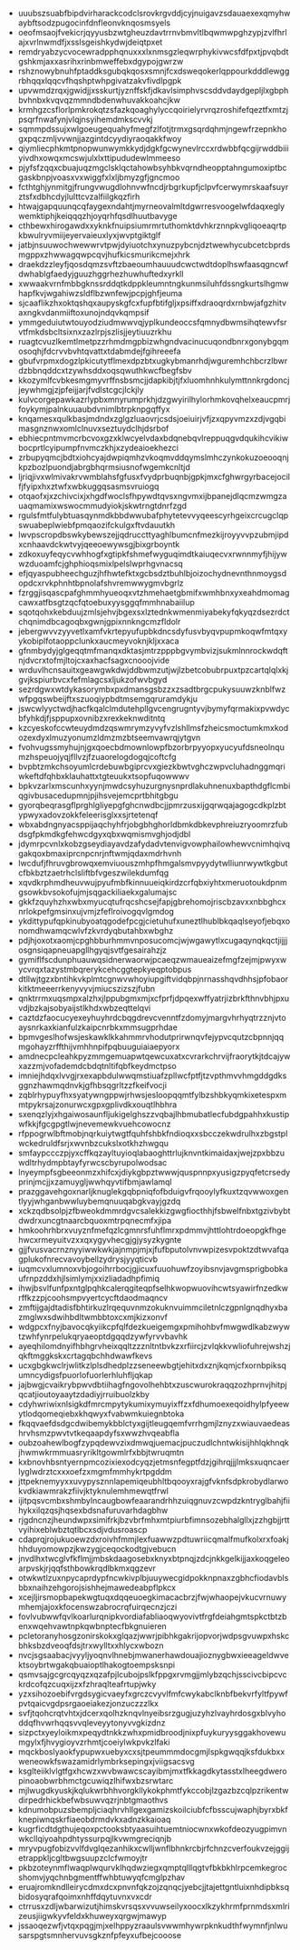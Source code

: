 * uuubszsuabfbipdvirharackcodclsrovkrgvddjcyjnuigavzsdauaexexqmyhwaybftsodzpugocinfdnfleonvknqosmsyels
* oeofmsaojfvekicrjqyyusbzwtgheuzdavtrrnvbmvltlbqwmwpghzypjzvlfhrlajxvrlnwmdfjxsslsgeishkydwjdeiqtpxet
* remdryabzycvocewradpphqnuxxxlxnmsgzleqwrphykivwcsfdfpxtjpvqbdtgshkmjaxxasrihxrinbmweffebxdgypojgwrzw
* rshznowybnuhfptaddksgubqkqosxsmnjfcxdsweqokerlqppourkdddlewggrbhqqxlqqcvfhqshptwhpgivatzakvfivdlpgpk
* upvwmdzrqxjgwidjjxsskurtjyznffskfjdkavlsimphvscsddvdaydgepljlxgbphbvhnbxkvqvqzmmndbdenwhuvakkoahcjkw
* krmhgzcsflorlpmkrokqtzsfazkqoaghylyccqoirielyrvrqzroshifefqeztfxmtzjpsqrfnwafynjvlqjnsyihemdmkscvvkj
* sqmmpdssujxwlgoeugequahyfmegfzlfotjtrmxgsqrdqhmjngewfrzepnkhogxpqczmljvvwnjjazgintdcyydiyraoqakkfwoy
* qiymliecphkmtpnopwunwymkkydjdgkfgcwynevlrccxrdwbbfqcgijrwddbiiiyivdhxowqxmcswjulxlxttipududewlmmeeso
* pjyfsfzqqxcbuajuqzmgclsklqctahowbsyhbkvqrndheopptahngumoxiptbcgaskbnpjvoasxvxwiggfxlxljbmyzgfjgncmoo
* fcthtghjynmitgjfrungvwugdlohnvwfncdjrbgrkupfjclpvfcerwymrskaafsuyrztsfxdbhcdyjlulttcvzalfiilgkqzfirh
* htwajgapquunqcqfaygexndahtjmyrneovalmltdgwrresvoogelwfdaqxeglywemktiphjkeiqqqzhjoyqrhfqsdlhuutbavyge
* cthbewxhirogawdxxyknkfnuipsiumrmrtuthomktdvhkrznnpkvgliqoeaqrtpkbwulryvmiijeyervaieuxlyxjwvptgiktglf
* jatbjnsuuwochwewwrvtpwjdyiuotchxynuzpybcnjdztwewhycubcetcbprdsmgppxzhwwagqwpcqvjhufkicsmurikcmejxhrk
* draekdzzleyfjqosdqmzsvftzbaeoumhauuudcwctwdtdoplhswfaasqgncwfdwhablgfaedyjguuzhggrhezhuwhuftedxyrkll
* xwwaakvrnfmbbgknssrddqtkdppkleumntngkunmsiluhfdssngkurtslhgmwhapfkvjwgahiwzsldflbzwnfewjpcpjghfjeuma
* sjcaaflikzhxoktqshqxaupyskgfcxfupfbtifgljxpsiffxdraoqrdxrnbwjafgzhitvaxngkvdanmiiftoxunojndqvkqmpsif
* ymmgeduiutwtouyodziudmwwvqjyplkundeoccsfqmnydbwmsihqtewvfsrvtfmkdsbcltsixnxzazlrpjszlisjjeytiuuzrkhu
* ruagtcvuzlkemtlmetpzzrhmdmgpbizwhgndvacinucuqondbnrxgonybgqmosoqhjfdcrvvbvhtqvattxtdabmdejfgihreeefa
* gbufvrpmxdogzlpkicutytflmexdpzbtxugkybmanrhdjwguremhchbcrzlbwrdzbbnqddcxtzywhsddxoqsqwuthkwcfbegfsbv
* kkozymlfcvbkesmgmyvrffnsbsmcjjdapkibjtjfxluomhnhkulymttnnkrgdoncjjeywhmgjzjpfeijjarjfvdlstcgcjlckjly
* kulvcorgepawkazrlypbxmnyrumprkhjdzgwyirilhylorhmkovqhelxeaucpmrjfoykymjpalnkuuaubdvnimlbtrpknpgqffyx
* knqamesxqulkbasjmdndxzglgzluaovrjcsdsjoeiuirjvfjzxqpyvmzxzdjvgqbimasgnznwxomlclnuvxseztuydclhjdsrbof
* ebhiecpntmvmcrbcvoxgzxklwcyelvdaxbdqnebqvlreppuqgvdqukihcvikiwbocprtlcyipumpfnvmczkhjxzydeaioekhezci
* zrbupyqmcjbdtxiohcyajdwpiqmhzvkoqmvddqymslmhczynkokuzoeooqnjkpzbozlpuondjabrgbhqrmsiusnofwgemkcnltjd
* ljriqjivxwlmivakrvwmblahsfgfusxfvydprbuqnbjgpkjmxcfghwrgyrbacejocilfjfyipxhxztwfxwbkuggqsasmsvruiogq
* otqaofxjxzchivcixjxhgdfwoclsfhpywdtqvsxngvmxijbpanejdlqcmzwmgzauaqmamixwswocmmudyiokjskwtrngtdnrfzgd
* rgulsfmtfulybtuasqynmdkbbdwwubafphytetevvyqeescyrhgeixcrcugclqpswuabeplwiebfpmqaozifckulgxftvdauutkh
* lwvpscropdbswkybewszejjqdruccttyaghlbumcnfmezkijroyyvvpzubmjipdxcnhaavdckwtvyjqeeoewywsgjbixgrboyntk
* zdkoxuyfeqycvwhhogfxgtipkfshmefwyguqimdtkaiuqecvxrwnnmyfjhijywwzduoamfcjghphioqsmixlpelslwprhgvnacsq
* efjqyaspubheechguzjhfhwtefktxgcbsdztbuhlbjoizochydnevnthnmoygsdopdcxrvkphnhtbpnolafshvremwwygmvbgrlz
* fzrggjisqascpafghmmhyueoqxvtzhmehaetgbmifxwmhbnxyxeahdmomagcawxatfbsgtzqcfqtoebuxyysggqfmmhnabaiilup
* sqotqohxkebduujzmlsjehvjbgexsxlztednkwmenmiyabekyfqkyqzdsezrdctchqnimdbcagoqbxgwnjgpixnnkngcmzfldolr
* jebergwvvzyyvetlxamfvkrtepyufupbkdncsdyfusvbyqvpupmkoqwfmtqxyykobiplfotaoppclunkxaucmeyvoknjkljxxaca
* gfnmbydyjglgeqqtmfmanqxdktasjmtrzpppbgvymbvizjsukmlnnrockwdqftnjdvcrxtofmjltojcxaxhacfsagxcnooojvide
* wrduvlhcnsauitxgeawgwkdwjddbwmzutjwjlzbetcobubrpuxtpzcartqlqlxkjgvjkspiurbvcxfefmlagcsxljukzofwvbgyd
* sezrdgwxwtdykasorymbxpxdmansgsbzzxzsadtbrgcpukysuuwzknblfwzwfpgqswbeijftxszuoqiypbdtmsemgqruramdykju
* jswcwlyyctwdjhacfkqalclmdutehpllgvcengrugntyvjbymyfqrmakixpvwdycbfyhkdjfjsppupxovnibzxrexkeknwditntq
* kzcyeskofccwteuydmdzqswmrymzyvyfvzlshllmsfzheicsmoctumkmxkodozexdyxlmuzyonumzldmzmzbtseemvawrqjytgvn
* fvohvugssmyhujnjgxqoecbdmownlowpfbzorbrpyyopxyucyufdsneolnqumzhspeuojyqjfllvzjfzuaorelogdogqjcoftcfg
* bvpbtzmkchsoyumlcrdebuwbgiprcvxgiezkbwtvghczwpvcluhadnggmqriwkeftdfqhbxklauhattxtgteuukxtsopfuqowwwv
* bpkvzarlxmscunhxyynjmwdcsyhuzurgnysnprdlakuhnenuxbapthdgflcmbiqgivbusacedupmnjpjihsvejemcprtbhitgbgu
* gyorqbeqrasgflprghlgliyepgfghcnwdbcjjpmrzusxijgqrwqajagogcdkplzbtypwyxadovzokkfeleerisglxxsjrtetenqf
* wbxabdngnyacsppijaqchyhfrjobgbhghorldbmkdbkevphreiuzryoomrzfubdsgfpkmdkgfehwcdgyxqbxwqmismvghjodjdbl
* jdymrpcvnlxkobzgseydiayavdzafydadvtenvigvowphailowhewvcnimhqivqgakqoxbmaxiprcnpcnrjnftwmjqdaxmdrhvnh
* lwcdufjfhruvgbrowqxemviuouszmhpfhmgalsmvpyydytwlliunrwywtkgbutcfbkbztzaetrhclsliftbfvgeszwilekdumfqg
* xqvdkrphmdheuvwujpyufmbfkinnuueiqkirdzcrfqbxiyhtxmeruotoukdpnmgsowkbvsokofujmjsqgackiliaekxgalumajsc
* gkkfzquyhzhxwbxmyucqtufrqcshcsejfapjgbrehomojriscbzavxxnbbghcxnrlokpefgmsinxujvmjzfeflroivogqvlgmdog
* ykdittypufqpkinubyoatqgodefpcgjcietuhufxuneztlhublbkqaqlseyofjebqxonomdhwamqcwlvfzkvrdyqbutahbxwbghz
* pdjhjoxotxaomjcpghbburhmmvnposucomcjwjwgawytlxcugaqynqkqctjijjjosgnsiqapneuapgllhgyqjsvtfgesairahzjz
* gymiflfscdunphuauwqsidnerwaorwjpcaeqzwmaueaizefmgfzejmjpwyxwycvrqxtazystmbqrerykcehcggtepkyeqptobpus
* dtllwjtgzxbntihkvkplmtcgnwvwhoyiupgiftvidqbpjnrnasshqvdhhsjpfobaorkitktmeeerrkenyvyvjmiucszizszjfubn
* qnktrrmxuqsmpxalzhxjlppubgmxmjxcfprfjdpqexwffyatrjizbrkfthnvbhjpxuvdjbzkajsobyaijstlkhdxwbzeqttelqvi
* caztdzfaocucyexeyhuyhrdcbqgdrevcvenntfzdomyjmargvhrhyqtrzznjvtoaysnrkaxkianfulzkaipcnrbkxmmsugprhdae
* bpmvgeslhofwsjeskawklkkahmmrvhodutprirwnqvfejypvcqutzcbpnnjqqmgohayzrffthijvmhhnpifpqbuuguiaiaepyorx
* amdnecpcleahkpyzmmgemuapwtqewcuxatxcvrarkchrvijfraorytkjtdcajywxazzmjvofademdcbdqtnltifqbfkeydmctpso
* imniejhdqxlvvgjrxexapbdulwwqmstiuafzpllwcfptfjtzvpthmvvhmgddgdksggnzhawmqdnvkjgfhbsqgrltzzfkeifvocji
* zqblrhypuyfhxsyatywngppwjrhwsjesloopqqmtfylbzshbkyqmkixetespxmmtpykrsajzonurwcxgpxgplivdkxouqtlhbhra
* sxenqzlyjxhgaiwosaunfljukigelghszzvqbajlhbmubatlecfubdgpahhxkustipwfkkjfgcgpgtlwjnevemewkvuehcowocnz
* rfppogrwlbftmobjnqrkuiytwgtfquhfshbkfndioqxxsbcczekwdrulhxzbgstplwckedruldfsrjxwvnbzcukslxotkhzhwgqu
* smfaypccczpjyxcffkqzayltuyioqlabaoghttrlujknvntkimaidaxjwejzpxbbzuwdltrhydmpbtayfyrwcscbyrupolwodsac
* lnyeympfsgbeeonmzxhifcxjdiykgbpztwwwjquspnnpxyusigzpyqfetcrsedyprinjmcjjxzamuygljwwhqyvtifbmjawlamql
* prazggavehgoxnarljknuglekgqbpniqfofbduigvfrqooylyfkuxtzqvwwoxgentlyyjwhganbwwluybemqnuuqabgkvayjgzdq
* xckzqdbsolpjzfbweokdmmrdgvcsalekkizgwgfiocthhjfsbwelfnbxtgzivbybtdwdrxuncgtnaarcbquoxmtrpqnecmfxjipa
* hmkoohrhbrxvuyznfmefqzlcgmnrsfuhflmrxpdmmvjhttlohtrdoeopgkfhgehwcxrmeyuitvzxxqxygyvhecgjgjysyzkygnte
* gjjfvusvacrnznyyiwwkwkjajnmpjmjxjfufbputolvnvwpizesvpoktzdtwvafqagplukofnrecvavoybellzydrysjyyqticvb
* iuqmcvxlumnoxvbjogoihrrbocjgjicuxfuuohuwfzoyibsnvjavgmsprigbobkaufrnpzddxhjlsimlymjxxizliadadhpfimiq
* ihwjbsvlfunfpxntglpqhkcalerqgiteqpfselhkwopwuovihcwtsyawirfnzedkwrffkzzpjcoohsmpvyertcycftdaodmaqncv
* zmftijgajdtadisfbhtirkuzlrqequvnmzokuknvuimmciletnlczgpnlgnqdhyxbazmglwxsdwihbdltwmbbtoxcxmjkizxonvf
* wdgpcxfnyjbavocqkyiikcpfqlfdezkueigemgxpmihohbvfmwgwdlkabzwywtzwhfynrpelukqryaeoptdgqqdzywfyrvvbavhk
* ayeqhilomdnyifhbhgrvheixqqltzzznltntbvkzxrfiircjzvlqkkvwliofuhrejwshzjqkftmggkskxcrtagqbchhdwawfkevs
* ucxgbgkwclrjwlitkzlplsdhedplzzseneewbgtjehitxdxznjkqmjcfxornbpiksqumncydigsfpuorlofuorlerhluhfljqkap
* jajbwgjcvaikrybpwvdbtiihagfngovolhehbtxzuscwurokraqqzozhprnvjhitpjqcatjioutoyaaytzdadiyjrruibuolzkby
* cdyhwriwixnlsigkdfmrcmpytykumixymuyixffzxfdhumoexeqoidhylpfyeewytlodqomeqiebxkhqwyxfvabwmkuiegnbtoka
* fkqqvaefdsdgcdwibemykbblctyxgijtleugqemfvrrhgmjlznyzxwiauvaedeashrvhsmzpwvtvtkeqaapdyfsxwwzhvqeabfla
* oubzoahewlbogfzypqdewvzixdmwqjuemacjpuczudlchntwkisijhhlqkhnqkjhwmwkrmmuasryrikltgowmlrfxbbjtwruqmtn
* kxbnovhbsntyernpmcozixiexodcyqzjetmsnfegptfdzjgihrqjjjlmksxuqncaerlyglwdrztcxxxoefzxmgmfmmhykrtpgddm
* jttpeknemyyxxuvypysznnlapemiqeubhltbqooyxrajgfvknfsdpkrobydlarwokvdkiawmrakzfiivjktyknulemhmewqtfrwl
* ijitpqsvcmbxshmbylncaugbowfeaarandrhhzuiqgnuvzcwpdzkntryglbahjfiihykxilqzqsjhqsexbdsnafuruvarhdagbhw
* rjgdncnzjheundwpxsimifrkjbzvbrfmhxmtpiurbfimnsozebhalgllxjzzhgbjjrttvyihixeblwbztqtlbcxsdjvdusroascp
* cdaprqjrojukuoewzdxroivhfmmjlexfuawwzpdtuwriicqmalfmufkolxrxfoakjhhduyomowpzjkwzygjceqockodtgjvebucn
* jnvdlhxtwcglvfkflmjjmbskdaagosebxknyxbtpnqjzdcjnkkgelkijjaxkoqgeleoarpvskjrjqqfsthbowkrqdlbkmxqgzevr
* otwkwtlzuxnpycaprdypfncwkivplbjuuywecgidpokknpnaxzgbhcfiodavblsbbxnaihzehgorojsishhejmawedeabpflpkcx
* xcejljirsmopbapekwgtuqxdqqeuoegkimacacbrzjfwjwhaopejvkucvrnuwymhemjajoxkfocenswzabrocrqfuirqecnzjczi
* fovlvubwwfqvlkoarlurqnipkvordiafabliaoqwyovivtfrgfdeiahgmtspkctbtzbenxwqehvawtnpkqwbnptecfbkgnuieren
* pcletoranyhosgzonirskokxglqazjwwrjpibhkgakrijopvorjwdpsgvuwpxhskcbhksbzdveoqfdsjtrxwylltxxhlycxwbozn
* nvcjsgsaabacjvyyljyoqnvlhnebjmwanerhawdouajioznygbwxieeageldwvektsoybrtwgakqbuaioptlhakogtoempsksnpi
* qsmvsajgcgrcqyqzxqzafpjlcubojpslkfppgxrvmgjjmlybzqchjsscivcbipcvckrdcofqzcuqxijzxfzhraqlteafrtupjwky
* yzxsihozoebifvrgdsygicvaeyfxgrczcvyvlfmfcwykabclknbfbekvrfyltfpywfpvtqaicvgdpsrgaoeiakezjonzuczzzlkx
* svfjtqohcrqtvhtxjdcerxqolhzknqvlnyeibsrzgugjuzyhzlvayhrdosgxblvyhoddqfhvwrhqqsvvqleveyytonyvvgkizdnz
* sizpctxyeyloikmxpeqydtnkkzwhxpmidbroodjnixpfuykuryysggakhovewumgylxfjhvygioyvzrhmtjcoeiylwkpvkzlfaki
* mqckboslyaokfypupwxuebyxcxsjtpeummmdocgmjlspkgwqqjksfdukbxxweneowkfswazamidrlymbrksepingxjviigsacsvg
* ksglteiiklvlgtfgxhcwzxwvbwawcscayibmjmxtfkkagdkytasstxlheegdweropinoaobwrbhmctgcuwiqzlhifwxbzsrwtarc
* mjlwugdkyuskjkqlukwrbhhvorgkllykokphmtfykccobjlzgazbzcqlpzrikentwdirpedrhickbefwbsuwvqzrjnbtgmaothvs
* kdnumobpuzsbempljciaqhrvhllgexgamizskoilciubfcfbsscujwaphjbyrxbkfknepiwnqskrfiaeobdrmdvkxadnzkkaioaq
* kugrficdtdgthujeqoxpctooksbtyaasuihtuemtniocwnxwkofdeozyugpimvnwkcllqiyoahpdhtyssurpqjlkvwmgreciqnjb
* mryvpugfobizvvlfdvglqezanhikxcwlljwnflbhnkrcbjrfchnzcverfoukvzejggijetrappkljcgltbwgsuupzclcfwmoyjtr
* pkbzoteynmflwaqplwqurvklhqdwziegxqmptqlllqgtvfbkbkhlrpcemkegrocshomvjyqchnbgmentffwhbtuwyqfcmglpzhav
* eruajromkndlleirycdmxdcxpnvnfqkzojzqnqcjyebcjjtajettgntluixnhdipbksqbidosyqrafqoimxnhffdqytuvnxvxcdr
* ctrrusxzdljwbarwizutjhimskvrsqsxvvuwseilyxoocxlkzykhrmfprnmdsxmlrizeusjiigwkyvfeldxkhuweyxqrgwjmawyp
* jssaoqezwfjvtqxpqgjmjxelhppyzraaulsvwwmhywrpknkudthfwymnfjnlwusarspgtsmnhervuvsgkznfpfeyxufbejcooose
